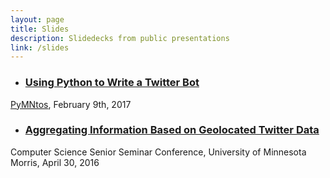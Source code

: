 ```yaml
---
layout: page
title: Slides
description: Slidedecks from public presentations
link: /slides
---
```


* ### [Using Python to Write a Twitter Bot](/slides/python-twitter-bot)
[PyMNtos](https://www.meetup.com/PyMNtos-Twin-Cities-Python-User-Group/events/236807650/), February 9th, 2017

* ### [Aggregating Information Based on Geolocated Twitter Data](https://github.com/UMM-CSci/senior-seminar/blob/master/_seminars/spring2016/mitchellslides.pdf)
Computer Science Senior Seminar Conference, University of Minnesota Morris, April 30, 2016